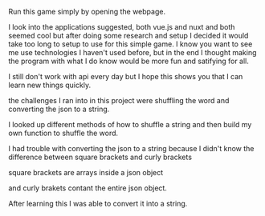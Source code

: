 Run this game simply by opening the webpage. 

I look into the applications suggested, both vue.js and nuxt and both seemed cool but after doing some research and setup I decided it would take too long to setup to use for this simple game. I know you want to see me use technologies I haven't used before, but in the end I thought making the program with what I do know would be more fun and satifying for all.

I still don't work with api every day but I hope this shows you that I can learn new things quickly.

the challenges I ran into in this project were shuffling the word and converting the json to a string.

I looked up different methods of how to shuffle a string and then build my own function to shuffle the word.

I had trouble with converting the json to a string because I didn't know the difference between square brackets and curly brackets 

square brackets are arrays inside a json object

and curly brakets contant the entire json object. 

After learning this I was able to convert it into a string.